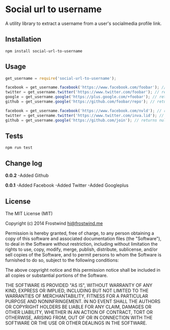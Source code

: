 Social url to username
=========

A utility library to extract a username from a user's socialmedia profile link.

Installation
----

`npm install social-url-to-username`

Usage
----

```javascript
get_username = require('social-url-to-username');

facebook = get_username.facebook('https://www.facebook.com/foobar'); // returns foobar
twitter = get_username.twitter('https://www.twitter.com/foobar'); // returns foobar
google = get_username.google('https://plus.google.com/+foobar'); // returns foobar
github = get_username.google('https://github.com/foobar/repo'); // returns foobar

facebook = get_username.facebook('https://www.facebook.com/nvld'); // returns null (invalid)
twitter = get_username.twitter('https://www.twitter.com/inva.lid'); // returns null (invalid)
github = get_username.google('https://github.com/join'); // returns null (invalid)
```

Tests
----

`npm run test`

Change log
----

**0.0.2**
-Added Github

**0.0.1**
-Added Facebook
-Added Twitter
-Added Googleplus

License
----

The MIT License (MIT)

Copyright (c) 2014 Frostwind <hi@frostwind.me>

Permission is hereby granted, free of charge, to any person obtaining a copy
of this software and associated documentation files (the "Software"), to deal
in the Software without restriction, including without limitation the rights
to use, copy, modify, merge, publish, distribute, sublicense, and/or sell
copies of the Software, and to permit persons to whom the Software is
furnished to do so, subject to the following conditions:

The above copyright notice and this permission notice shall be included in all
copies or substantial portions of the Software.

THE SOFTWARE IS PROVIDED "AS IS", WITHOUT WARRANTY OF ANY KIND, EXPRESS OR
IMPLIED, INCLUDING BUT NOT LIMITED TO THE WARRANTIES OF MERCHANTABILITY,
FITNESS FOR A PARTICULAR PURPOSE AND NONINFRINGEMENT. IN NO EVENT SHALL THE
AUTHORS OR COPYRIGHT HOLDERS BE LIABLE FOR ANY CLAIM, DAMAGES OR OTHER
LIABILITY, WHETHER IN AN ACTION OF CONTRACT, TORT OR OTHERWISE, ARISING FROM,
OUT OF OR IN CONNECTION WITH THE SOFTWARE OR THE USE OR OTHER DEALINGS IN THE
SOFTWARE.
